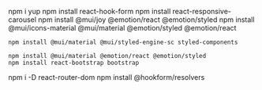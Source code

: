   npm i yup
  npm install react-hook-form
    npm install react-responsive-carousel
    npm install @mui/joy @emotion/react @emotion/styled
    npm install @mui/icons-material @mui/material @emotion/styled @emotion/react

    npm install @mui/material @mui/styled-engine-sc styled-components

    npm install @mui/material @emotion/react @emotion/styled
    npm install react-bootstrap bootstrap
npm i -D react-router-dom
npm install @hookform/resolvers